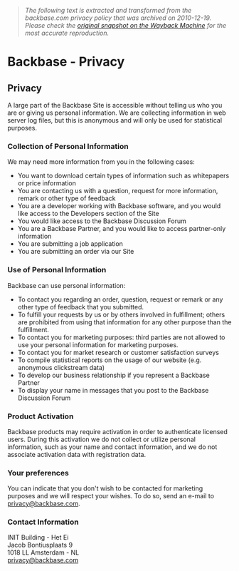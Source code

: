 > *The following text is extracted and transformed from the backbase.com privacy policy that was archived on 2010-12-19. Please check the [original snapshot on the Wayback Machine](https://web.archive.org/web/20101219233741id_/http%3A//www.backbase.com/legal/privacy.php) for the most accurate reproduction.*

# Backbase - Privacy

## Privacy

A large part of the Backbase Site is accessible without telling us who you are or giving us personal information. We are collecting information in web server log files, but this is anonymous and will only be used for statistical purposes.

### Collection of Personal Information

We may need more information from you in the following cases:

  * You want to download certain types of information such as whitepapers or price information
  * You are contacting us with a question, request for more information, remark or other type of feedback
  * You are a developer working with Backbase software, and you would like access to the Developers section of the Site
  * You would like access to the Backbase Discussion Forum
  * You are a Backbase Partner, and you would like to access partner-only information
  * You are submitting a job application
  * You are submitting an order via our Site



### Use of Personal Information

Backbase can use personal information:

  * To contact you regarding an order, question, request or remark or any other type of feedback that you submitted.
  * To fulfill your requests by us or by others involved in fulfillment; others are prohibited from using that information for any other purpose than the fulfillment.
  * To contact you for marketing purposes: third parties are not allowed to use your personal information for marketing purposes.
  * To contact you for market research or customer satisfaction surveys
  * To compile statistical reports on the usage of our website (e.g. anonymous clickstream data)
  * To develop our business relationship if you represent a Backbase Partner
  * To display your name in messages that you post to the Backbase Discussion Forum



### Product Activation

Backbase products may require activation in order to authenticate licensed users. During this activation we do not collect or utilize personal information, such as your name and contact information, and we do not associate activation data with registration data.

### Your preferences

You can indicate that you don't wish to be contacted for marketing purposes and we will respect your wishes. To do so, send an e-mail to [privacy@backbase.com](mailto:privacy@backbase.com).

### Contact Information

INIT Building - Het Ei  
Jacob Bontiusplaats 9  
1018 LL Amsterdam - NL   
[privacy@backbase.com](mailto:privacy@backbase.com)
